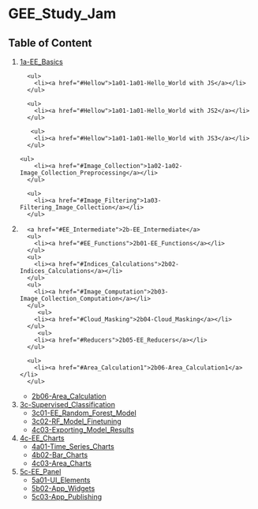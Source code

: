 # GEE_Study_Jam
<h2>Table of Content</h2>
  <ol>
    <li>
      <a href="#EE_Basics">1a-EE_Basics</a>
      
      <ul>
        <li><a href="#Hellow">1a01-1a01-Hello_World with JS</a></li>
      </ul>

      <ul>
        <li><a href="#Hellow">1a01-1a01-Hello_World with JS2</a></li>
      </ul>

       <ul>
        <li><a href="#Hellow">1a01-1a01-Hello_World with JS3</a></li>
      </ul>
      
    <ul>
        <li><a href="#Image_Collection">1a02-1a02-Image_Collection_Preprocessing</a></li>
      </ul>
      
      <ul>
        <li><a href="#Image_Filtering">1a03-Filtering_Image_Collection</a></li>
      </ul>
 <li>

      <a href="#EE_Intermediate">2b-EE_Intermediate</a>
      <ul>
        <li><a href="#EE_Functions">2b01-EE_Functions</a></li>
      </ul>
      <ul>
        <li><a href="#Indices_Calculations">2b02-Indices_Calculations</a></li>
      </ul>
      <ul>
        <li><a href="#Image_Computation">2b03-Image_Collection_Computation</a></li>
      </ul>
         <ul>
        <li><a href="#Cloud_Masking">2b04-Cloud_Masking</a></li>
      </ul>
         <ul>
        <li><a href="#Reducers">2b05-EE_Reducers</a></li>
      </ul>
      
      <ul>
        <li><a href="#Area_Calculation1">2b06-Area_Calculation1</a></li>
      </ul>
   <ul>
        <li><a href="#Area_Calculation">2b06-Area_Calculation</a></li>
      </ul>
  </li>
  <li>
      <a href="#Supervised_Classification">3c-Supervised_Classification</a>
      <ul>
        <li><a href="#RF_Model">3c01-EE_Random_Forest_Model</a></li>
      </ul>
      <ul>
        <li><a href="#Model_Finetuning">3c02-RF_Model_Finetuning</a></li>
      </ul>
      <ul>
        <li><a href="#Classification_Exporting">4c03-Exporting_Model_Results</a></li>
      </ul>
  </li>
    <li>
      <a href="#Plotting">4c-EE_Charts</a>
      <ul>
        <li><a href="#Time_Series_Chart">4a01-Time_Series_Charts</a></li>
      </ul>
      <ul>
        <li><a href="#Bar_Chart">4b02-Bar_Charts</a></li>
      </ul>
      <ul>
        <li><a href="#Area_Chart">4c03-Area_Charts</a></li>
      </ul>
    </li>
 <li>
      <a href="#UI">5c-EE_Panel</a>
      <ul>
        <li><a href="#UI_Elements">5a01-UI_Elements</a></li>
      </ul>
      <ul>
        <li><a href="#App_Widgets">5b02-App_Widgets</a></li>
      </ul>
      <ul>
        <li><a href="#App_Publishing">5c03-App_Publishing</a></li>
      </ul>
